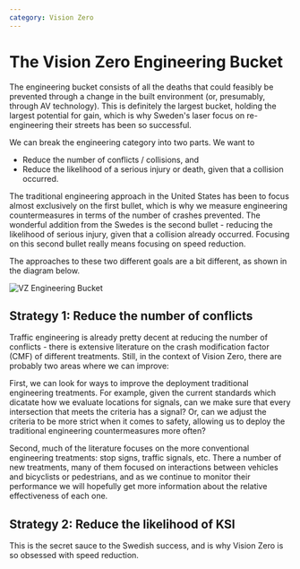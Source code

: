 ```yaml
---
category: Vision Zero
---
```

# The Vision Zero Engineering Bucket
The engineering bucket consists of all the deaths that could feasibly be prevented through a change in the built environment (or, presumably, through AV technology). This is definitely the largest bucket, holding the largest potential for gain, which is why Sweden's laser focus on re-engineering their streets has been so successful.

We can break the engineering category into two parts. We want to
- Reduce the number of conflicts / collisions, and
- Reduce the likelihood of a serious injury or death, given that a collision occurred.

The traditional engineering approach in the United States has been to focus almost exclusively on the first bullet, which is why we measure engineering countermeasures in terms of the number of crashes prevented. The wonderful addition from the Swedes is the second bullet - reducing the likelihood of serious injury, given that a collision already occurred. Focusing on this second bullet really means focusing on speed reduction.

The approaches to these two different goals are a bit different, as shown in the diagram below.

![VZ Engineering Bucket](/images/VZ_Engineering_Bucket.png)

## Strategy 1: Reduce the number of conflicts
Traffic engineering is already pretty decent at reducing the number of conflicts - there is extensive literature on the crash modification factor (CMF) of different treatments. Still, in the context of Vision Zero, there are probably two areas where we can improve:

First, we can look for ways to improve the deployment traditional engineering treatments. For example, given the current standards which dicatate how we evaluate locations for signals, can we make sure that every intersection that meets the criteria has a signal? Or, can we adjust the criteria to be more strict when it comes to safety, allowing us to deploy the traditional engineering countermeasures more often?

Second, much of the literature focuses on the more conventional engineering treatments: stop signs, traffic signals, etc. There a number of new treatments, many of them focused on interactions between vehicles and bicyclists or pedestrians, and as we continue to monitor their performance we will hopefully get more information about the relative effectiveness of each one.

## Strategy 2: Reduce the likelihood of KSI
This is the secret sauce to the Swedish success, and is why Vision Zero is so obsessed with speed reduction. 
